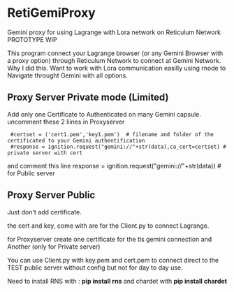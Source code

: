 # RetiGemiProxy
Gemini proxy for using Lagrange with Lora network on Reticulum Network
PROTOTYPE WIP

This program connect your Lagrange browser (or any Gemini Browser with a proxy option) through Reticulum Network to connect at Gemini Network.
Why I did this. Want to work with Lora communication easilly using rnode to Navigate throught Gemini with all options.

## Proxy Server Private mode (Limited)
   Add only one Certificate to Authenticated on many Gemini capsule. 
   uncomment these 2 liines in Proxyserver
   
     #certset = ('cert1.pem','key1.pem')  # filename and folder of the certificated to your Gemini authentification 
     #response = ignition.request("gemini://"+str(data),ca_cert=certset) # private server with cert   
   
   and comment this line
     response = ignition.request("gemini://"+str(data)) # for Public server

## Proxy Server Public
   Just don't add certificate.

the cert and key, come with are for the Client.py to connect Lagrange.

for Proxyserver create one certificate for the tls gemini connection and Another (only for Private server)

You can use Client.py with key.pem and cert.pem to connect direct to the TEST public server  without config but not for day to day use.

Need to install RNS with : **pip install rns**
and chardet with **pip install chardet**
